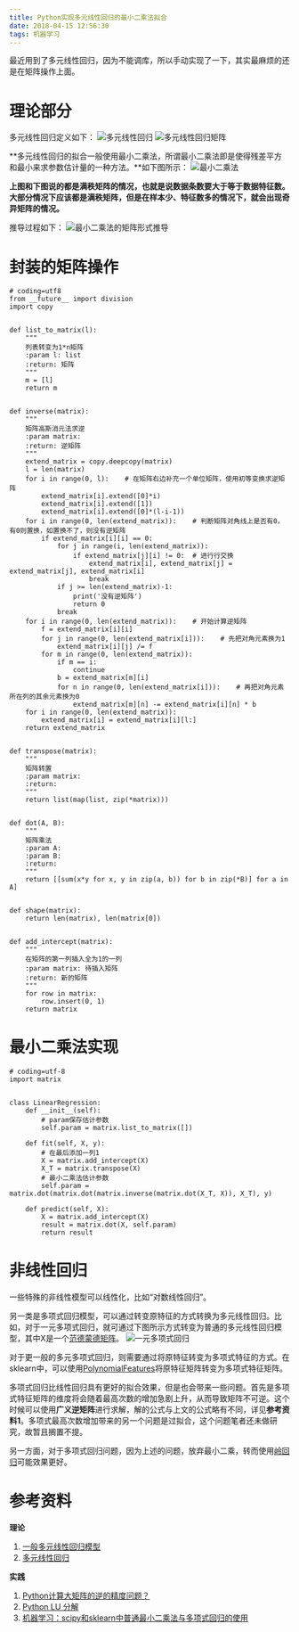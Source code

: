 ```yaml
---
title: Python实现多元线性回归的最小二乘法拟合
date: 2018-04-15 12:56:30
tags: 机器学习
---
```


最近用到了多元线性回归，因为不能调库，所以手动实现了一下，其实最麻烦的还是在矩阵操作上面。

# 理论部分
多元线性回归定义如下：
![多元线性回归](/img/2018/04/多元线性回归.png)
![多元线性回归矩阵](/img/2018/04/多元线性回归矩阵.png)

**多元线性回归的拟合一般使用最小二乘法，所谓最小二乘法即是使得残差平方和最小来求参数估计量的一种方法。**如下图所示：
![最小二乘法](/img/2018/04/最小二乘法.png)

**上图和下图说的都是满秩矩阵的情况，也就是说数据条数要大于等于数据特征数。大部分情况下应该都是满秩矩阵，但是在样本少、特征数多的情况下，就会出现奇异矩阵的情况。**

推导过程如下：
![最小二乘法的矩阵形式推导](/img/2018/04/最小二乘法矩阵推导.png)


# 封装的矩阵操作
```
# coding=utf8
from __future__ import division
import copy


def list_to_matrix(l):
    """
    列表转变为1*n矩阵
    :param l: list
    :return: 矩阵
    """
    m = [l]
    return m


def inverse(matrix):
    """
    矩阵高斯消元法求逆
    :param matrix: 
    :return: 逆矩阵
    """
    extend_matrix = copy.deepcopy(matrix)
    l = len(matrix)
    for i in range(0, l):    # 在矩阵右边补充一个单位矩阵，使用初等变换求逆矩阵
        extend_matrix[i].extend([0]*i)
        extend_matrix[i].extend([1])
        extend_matrix[i].extend([0]*(l-i-1))
    for i in range(0, len(extend_matrix)):    # 判断矩阵对角线上是否有0，有0则置换，如置换不了，则没有逆矩阵
        if extend_matrix[i][i] == 0:
            for j in range(i, len(extend_matrix)):
                if extend_matrix[j][i] != 0:  # 进行行交换
                    extend_matrix[i], extend_matrix[j] = extend_matrix[j], extend_matrix[i]
                    break
            if j >= len(extend_matrix)-1:
                print('没有逆矩阵')
                return 0
            break
    for i in range(0, len(extend_matrix)):    # 开始计算逆矩阵
        f = extend_matrix[i][i]
        for j in range(0, len(extend_matrix[i])):    # 先把对角元素换为1
            extend_matrix[i][j] /= f
        for m in range(0, len(extend_matrix)):
            if m == i:
                continue
            b = extend_matrix[m][i]
            for n in range(0, len(extend_matrix[i])):    # 再把对角元素所在列的其余元素换为0
                extend_matrix[m][n] -= extend_matrix[i][n] * b
    for i in range(0, len(extend_matrix)):
        extend_matrix[i] = extend_matrix[i][l:]
    return extend_matrix


def transpose(matrix):
    """
    矩阵转置
    :param matrix: 
    :return: 
    """
    return list(map(list, zip(*matrix)))


def dot(A, B):
    """
    矩阵乘法
    :param A: 
    :param B: 
    :return: 
    """
    return [[sum(x*y for x, y in zip(a, b)) for b in zip(*B)] for a in A]


def shape(matrix):
    return len(matrix), len(matrix[0])


def add_intercept(matrix):
    """
    在矩阵的第一列插入全为1的一列
    :param matrix: 待插入矩阵
    :return: 新的矩阵
    """
    for row in matrix:
        row.insert(0, 1)
    return matrix

```

# 最小二乘法实现
```
# coding=utf-8
import matrix


class LinearRegression:
    def __init__(self):
        # param保存估计参数
        self.param = matrix.list_to_matrix([])

    def fit(self, X, y):
        # 在最后添加一列1
        X = matrix.add_intercept(X)
        X_T = matrix.transpose(X)
        # 最小二乘法估计参数
        self.param = matrix.dot(matrix.dot(matrix.inverse(matrix.dot(X_T, X)), X_T), y)

    def predict(self, X):
        X = matrix.add_intercept(X)
        result = matrix.dot(X, self.param)
        return result

```

# 非线性回归
一些特殊的非线性模型可以线性化，比如“对数线性回归”。

另一类是多项式回归模型，可以通过转变原特征的方式转换为多元线性回归。比如，对于一元多项式回归，就可通过下图所示方式转变为普通的多元线性回归模型，其中X是一个[范德蒙德矩阵](https://zh.wikipedia.org/wiki/%E8%8C%83%E5%BE%B7%E8%92%99%E7%9F%A9%E9%99%A3)。
![一元多项式回归](/img/2018/04/一元多项式回归.png)

对于更一般的多元多项式回归，则需要通过将原特征转变为多项式特征的方式。在sklearn中，可以使用[PolynomialFeatures](http://scikit-learn.org/stable/modules/generated/sklearn.preprocessing.PolynomialFeatures.html)将原特征矩阵转变为多项式特征矩阵。

多项式回归比线性回归具有更好的拟合效果，但是也会带来一些问题。首先是多项式特征矩阵的维度将会随着最高次数的增加急剧上升，从而导致矩阵不可逆。这个时候可以使用**广义逆矩阵**进行求解，解的公式与上文的公式略有不同，详见**参考资料1**。多项式最高次数增加带来的另一个问题是过拟合，这个问题笔者还未做研究，故暂且搁置不提。

另一方面，对于多项式回归问题，因为上述的问题，放弃最小二乘，转而使用[岭回归](https://en.wikipedia.org/wiki/Tikhonov_regularization)可能效果更好。


# 参考资料
**理论**
1. [一般多元线性回归模型](http://read.pudn.com/downloads164/ebook/750809/chapter2.pdf)
2. [多元线性回归](http://www.cnblogs.com/zgw21cn/archive/2008/12/24/1361287.html)

**实践**
1. [Python计算大矩阵的逆的精度问题？](https://segmentfault.com/q/1010000006120590/a-1020000006120650)
2. [Python LU 分解](http://www.sharejs.com/codes/python/7414)
3. [机器学习：scipy和sklearn中普通最小二乘法与多项式回归的使用](http://www.cnblogs.com/lc1217/p/6829319.html)
